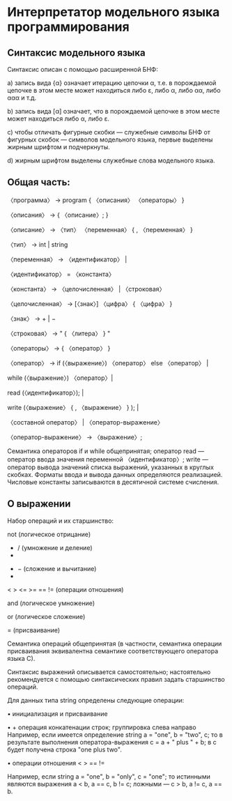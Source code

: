 # Интерпретатор модельного языка программирования
## Синтаксис модельного языка
Синтаксис описан с помощью расширенной БНФ:

a) запись вида {α} означает итерацию цепочки α, т.е. в порождаемой цепочке в
этом месте может находиться либо ε, либо α, либо αα, либо ααα и т.д.

b) запись вида [α] означает, что в порождаемой цепочке в этом месте может находиться либо α, либо ε.

c) чтобы отличать фигурные скобки — служебные символы БНФ от фигурных
скобок — символов модельного языка, первые выделены жирным шрифтом и
подчеркнуты.

d) жирным шрифтом выделены служебные слова модельного языка. 

## Общая часть:
〈программа〉 → program { 〈описания〉 〈операторы〉 }

〈описания〉 → { 〈описание〉; }

〈описание〉 → 〈тип〉 〈переменная〉 { , 〈переменная〉 }

〈тип〉 → int | string

〈переменная〉 → 〈идентификатор〉 |

〈идентификатор〉 = 〈константа〉

〈константа〉 → 〈целочисленная〉 | 〈строковая〉

〈целочисленная〉 → [〈знак〉] 〈цифра〉 { 〈цифра〉 }

〈знак〉 → + | −

〈строковая〉 → " { 〈литера〉 } "

〈операторы〉 → { 〈оператор〉 }

〈оператор〉 → if (〈выражение〉) 〈оператор〉 else 〈оператор〉 |

while (〈выражение〉) 〈оператор〉|

read (〈идентификатор〉); |

write (〈выражение〉 { , 〈выражение〉 } ); |

〈составной оператор〉 | 〈оператор-выражение〉

〈оператор-выражение〉 → 〈выражение〉;

Семантика операторов if и while общепринятая; оператор read — оператор ввода значения переменной 〈идентификатор〉; write — оператор вывода значений списка выражений, указанных в круглых скобках. Форматы ввода и вывода данных определяются
реализацией. Числовые константы записываются в десятичной системе счисления. 

## О выражении

Набор операций и их старшинство:

   not (логическое отрицание)

   * / (умножение и деление)
   * 
   + − (сложение и вычитание)
   + 
   < > <= >= == != (операции отношения)

   and (логическое умножение)

   or (логическое сложение)

   = (присваивание)

Семантика операций общепринятая (в частности, семантика операции присваивания эквивалентна семантике соответствующего оператора языка С).

Синтаксис выражений описывается самостоятельно; настоятельно рекомендуется с помощью синтаксических правил задать старшинство операций.

Для данных типа string определены следующие операции:

  • инициализация и присваивание
  
  • + операция конкатенации строк; группировка слева направо
  Например, если имеется определение string a = "one", b = "two", c; то в результате выполнения оператора-выражения c = a + " plus " + b; в c будет получена строка   "one plus two".
  
  • операции отношения < > == !=
  
  Например, если string a = "one", b = "only", c = "one"; то истинными являются выражения a < b, a == c, b != c; ложными — c > b, a != c, a == b. 
